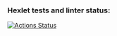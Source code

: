 ### Hexlet tests and linter status:
[![Actions Status](https://github.com/AnnaBaranenko/java-project-61/actions/workflows/hexlet-check.yml/badge.svg)](https://github.com/AnnaBaranenko/java-project-61/actions)